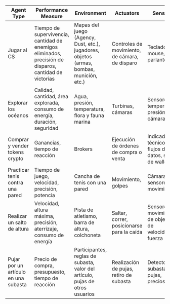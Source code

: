 
| Agent Type                           | Performance Measure                                                                                             | Environment                                                                              | Actuators                                      | Sensors                                                  |
| ------------------------------------ | --------------------------------------------------------------------------------------------------------------- | ---------------------------------------------------------------------------------------- | ---------------------------------------------- | -------------------------------------------------------- |
| Jugar al CS                          | Tiempo de supervivencia,<br>cantidad de enemigos eliminados,<br>precisión de disparos,<br>cantidad de victorias | Mapas del juego (Agency, Dust, etc.), jugadores, objetos (armas, bombas, munición, etc.) | Controles de movimiento, de cámara, de disparo | Teclado, mouse, parlantes                                |
| Explorar los océanos                 | Calidad, cantidad, área explorada, consumo de energía, duración, seguridad                                      | Agua, presión, temperatura, flora y fauna marina                                         | Turbinas, cámaras                              | Sensores de temperatura, presión, cámaras                |
| Comprar y vender tokens crypto       | Ganancias, tiempo de reacción                                                                                   | Brokers                                                                                  | Ejecución de órdenes de compra o venta         | Indicadores técnicos, flujos de datos, saldo de wallet   |
| Practicar tenis contra una pared     | Tiempo de juego, velocidad, precisión, potencia                                                                 | Cancha de tenis con una pared                                                            | Movimiento, golpes                             | Cámara, sensores de movimiento                           |
| Realizar un salto de altura          | Velocidad, altura máxima, precisión, aterrizaje, consumo de energía                                             | Pista de atletismo, barra de altura, colchoneta                                          | Saltar, correr, posicionarse para la caída     | Sensores de movimiento, de objetos, de velocidad, fuerza |
| Pujar por un artículo en una subasta | Precio de compra, presupuesto, tiempo de reacción                                                               | Participantes, reglas de subasta, valor del artículo, pujas de otros usuarios            | Realización de pujas, retiro de subasta        | Detector de subastas, pujas, precios                     |
